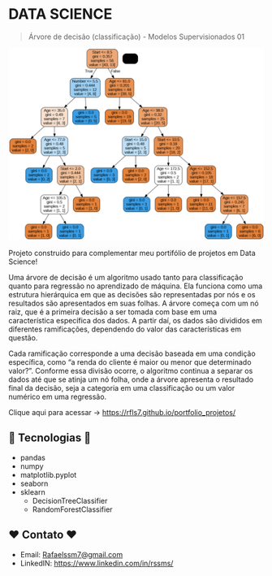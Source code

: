 # DATA SCIENCE
> Árvore de decisão (classificação) - Modelos Supervisionados 01

![preview](/Árvore.png)

Projeto construido para complementar meu portifólio de projetos em Data Science!

Uma árvore de decisão é um algoritmo usado tanto para classificação quanto para regressão no aprendizado de máquina. Ela funciona como uma estrutura hierárquica em que as decisões são representadas por nós e os resultados são apresentados em suas folhas. A árvore começa com um nó raiz, que é a primeira decisão a ser tomada com base em uma característica específica dos dados. A partir daí, os dados são divididos em diferentes ramificações, dependendo do valor das características em questão.

Cada ramificação corresponde a uma decisão baseada em uma condição específica, como “a renda do cliente é maior ou menor que determinado valor?”. Conforme essa divisão ocorre, o algoritmo continua a separar os dados até que se atinja um nó folha, onde a árvore apresenta o resultado final da decisão, seja a categoria em uma classificação ou um valor numérico em uma regressão.

Clique aqui para acessar -> https://rfls7.github.io/portfolio_projetos/

## 🔧 Tecnologias 🔧

- pandas 
- numpy 
- matplotlib.pyplot 
- seaborn 
- sklearn
    - DecisionTreeClassifier
    - RandomForestClassifier

## ❤️ Contato ❤️
 
- Email: Rafaelssm7@gmail.com
- LinkedIN: https://www.linkedin.com/in/rssms/